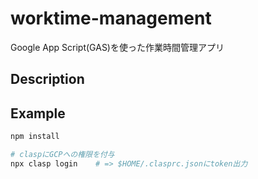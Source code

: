 # worktime-management

Google App Script(GAS)を使った作業時間管理アプリ

## Description

## Example

```bash
npm install

# claspにGCPへの権限を付与
npx clasp login    # => $HOME/.clasprc.jsonにtoken出力


```

